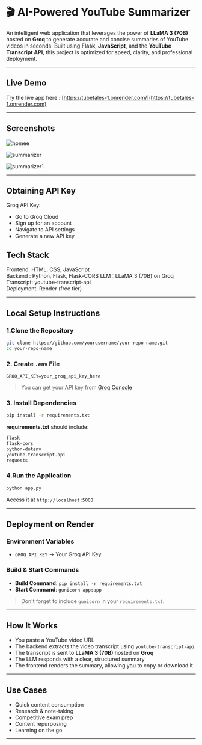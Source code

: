 # 🎬 AI-Powered YouTube Summarizer


An intelligent web application that leverages the power of **LLaMA 3 (70B)** hosted on **Groq** to generate accurate and concise summaries of YouTube videos in seconds. Built using **Flask**, **JavaScript**, and the **YouTube Transcript API**, this project is optimized for speed, clarity, and professional deployment.

---

##  Live Demo

Try the live app here : [https://tubetales-1.onrender.com/](https://tubetales-1.onrender.com)

---

##  Screenshots

![homee](https://github.com/user-attachments/assets/a6aa1153-7b77-437c-bfa5-ad9fea521062)

![summarizer](https://github.com/user-attachments/assets/3d21bc78-35e4-4130-85ed-0b7ce9e28b06)

![summarizer1](https://github.com/user-attachments/assets/9200fe45-b518-4b16-87be-391f19e77fe0)

---
## Obtaining API Key

Groq API Key:
* Go to Groq Cloud
* Sign up for an account
* Navigate to API settings
* Generate a new API key

##  Tech Stack
   
 Frontend:   HTML, CSS, JavaScript     
 Backend :    Python, Flask, Flask-CORS 
 LLM     :   LLaMA 3 (70B) on Groq     
 Transcript:  youtube-transcript-api    
 Deployment: Render (free tier)        

---

## Local Setup Instructions

### 1.Clone the Repository

```bash
git clone https://github.com/yourusername/your-repo-name.git
cd your-repo-name
```

### 2. Create `.env` File

```env
GROQ_API_KEY=your_groq_api_key_here
```

> You can get your API key from [Groq Console](https://console.groq.com)

### 3. Install Dependencies

```bash
pip install -r requirements.txt
```

**requirements.txt** should include:

```txt
flask
flask-cors
python-dotenv
youtube-transcript-api
requests
```

### 4.Run the Application

```bash
python app.py
```

Access it at `http://localhost:5000`

---

##  Deployment on Render

###  Environment Variables

* `GROQ_API_KEY` → Your Groq API Key

### Build & Start Commands

* **Build Command**: `pip install -r requirements.txt`
* **Start Command**: `gunicorn app:app`

> Don't forget to include `gunicorn` in your `requirements.txt`.

---


##  How It Works

* You paste a YouTube video URL
* The backend extracts the video transcript using `youtube-transcript-api`
* The transcript is sent to **LLaMA 3 (70B)** hosted on **Groq**
* The LLM responds with a clear, structured summary
* The frontend renders the summary, allowing you to copy or download it

---

##  Use Cases

*  Quick content consumption
*  Research & note-taking
*  Competitive exam prep
*  Content repurposing
*  Learning on the go

---




